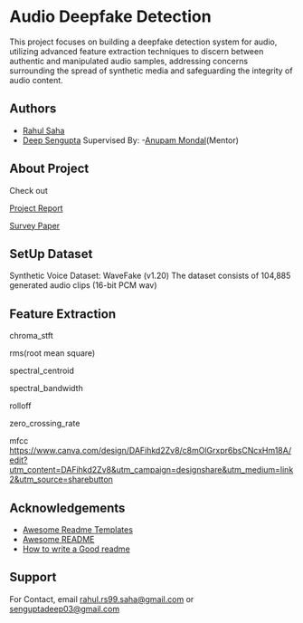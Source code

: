 # Audio Deepfake Detection
This project focuses on building a deepfake detection system for audio, utilizing advanced feature extraction techniques to discern between authentic and manipulated audio samples, addressing concerns surrounding the spread of synthetic media and safeguarding the integrity of audio content.



## Authors

- [Rahul Saha](https://github.com/Rahul99Saha)
- [Deep Sengupta]()
Supervised By: -[Anupam Mondal]()(Mentor)


## About Project
Check out

[Project Report](https://github.com/Rahul99Saha/Audio-DeepFake-Detection/blob/main/Report/Report(Innovative%20Project).docx)

[Survey Paper](Report/Audio_DeepFake_Detection_Survey_Paper_.pdf)
## SetUp Dataset
Synthetic Voice Dataset: WaveFake (v1.20)
The dataset consists of 104,885 generated audio clips (16-bit PCM wav)
## Feature Extraction
chroma_stft

rms(root mean square)

spectral_centroid

spectral_bandwidth

rolloff

zero_crossing_rate

mfcc
https://www.canva.com/design/DAFihkd2Zv8/c8mOlGrxpr6bsCNcxHm18A/edit?utm_content=DAFihkd2Zv8&utm_campaign=designshare&utm_medium=link2&utm_source=sharebutton
## Acknowledgements

 - [Awesome Readme Templates](https://awesomeopensource.com/project/elangosundar/awesome-README-templates)
 - [Awesome README](https://github.com/matiassingers/awesome-readme)
 - [How to write a Good readme](https://bulldogjob.com/news/449-how-to-write-a-good-readme-for-your-github-project)


## Support

For Contact, email rahul.rs99.saha@gmail.com or senguptadeep03@gmail.com 
